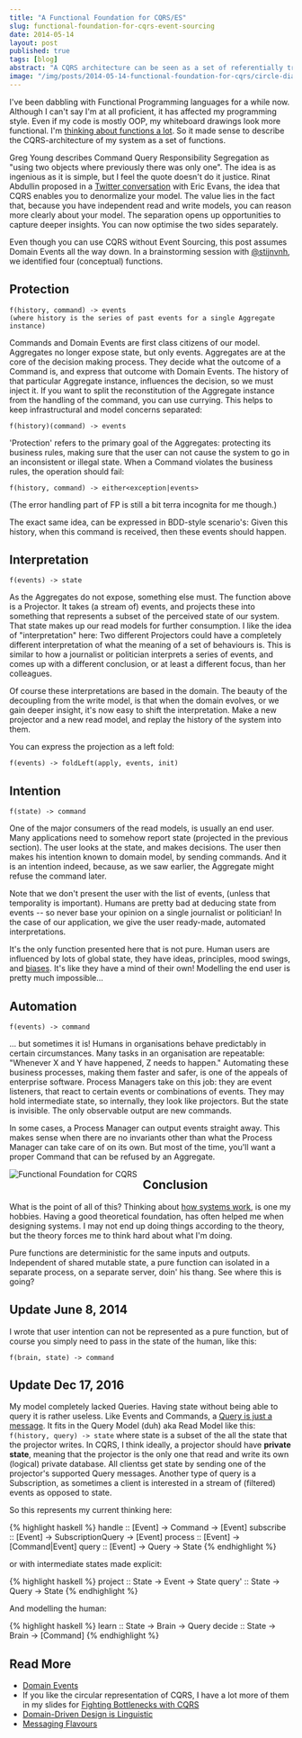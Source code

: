 ```yaml
---
title: "A Functional Foundation for CQRS/ES"
slug: functional-foundation-for-cqrs-event-sourcing
date: 2014-05-14
layout: post
published: true
tags: [blog]
abstract: "A CQRS architecture can be seen as a set of referentially transparent functions that model decisions and interpretation."
image: "/img/posts/2014-05-14-functional-foundation-for-cqrs/circle-diagram.png"
---
```



I've been dabbling with Functional Programming languages for a while now. Although I can't say I'm at all proficient, it has affected my programming style. Even if my code is mostly OOP, my whiteboard drawings look more functional. I'm [thinking about functions a lot](/2014/01/domain-driven-design-is-linguistic/). So it made sense to describe the CQRS-architecture of my system as a set of functions.


Greg Young describes Command Query Responsibility Segregation as "using two objects where previously there was only one". The idea is as ingenious as it is simple, but I feel the quote doesn't do it justice. Rinat Abdullin proposed in a [Twitter conversation](https://twitter.com/abdullin/status/465747026953908225) with Eric Evans, the idea that CQRS enables you to denormalize your model. The value lies in the fact that, because you have independent read and write models, you can reason more clearly about your model. The separation opens up opportunities to capture deeper insights. You can now optimise the two sides separately.

Even though you can use CQRS without Event Sourcing, this post assumes Domain Events all the way down. In a brainstorming session with [@stijnvnh](https://twitter.com/stijnvnh), we identified four (conceptual) functions.



## Protection


```
f(history, command) -> events
(where history is the series of past events for a single Aggregate instance)
```

Commands and Domain Events are first class citizens of our model. Aggregates no longer expose state, but only events. Aggregates are at the core of the decision making process. They decide what the outcome of a Command is, and express that outcome with Domain Events. The history of that particular Aggregate instance, influences the decision, so we must inject it. If you want to split the reconstitution of the Aggregate instance from the handling of the command, you can use currying. This helps to keep infrastructural and model concerns separated:

```f(history)(command) -> events```

'Protection' refers to the primary goal of the Aggregates: protecting its business rules, making sure that the user can not cause the system to go in an inconsistent or illegal state. When a Command violates the business rules, the operation should fail:

```f(history, command) -> either<exception|events>```

(The error handling part of FP is still a bit terra incognita for me though.)

The exact same idea, can be expressed in BDD-style scenario's: Given this history, when this command is received, then these events should happen.

## Interpretation

```f(events) -> state```

As the Aggregates do not expose, something else must. The function above is a Projector. It takes (a stream of) events, and projects these into something that represents a subset of the perceived state of our system. That state makes up our read models for further consumption. I like the idea of "interpretation" here: Two different Projectors could have a completely different interpretation of what the meaning of a set of behaviours is. This is similar to how a journalist or politician interprets a series of events, and comes up with a different conclusion, or at least a different focus, than her colleagues.

Of course these interpretations are based in the domain. The beauty of the decoupling from the write model, is that when the domain evolves, or we gain deeper insight, it's now easy to shift the interpretation. Make a new projector and a new read model, and replay the history of the system into them.

You can express the projection as a left fold:

```f(events) -> foldLeft(apply, events, init)```


## Intention

```f(state) -> command```

One of the major consumers of the read models, is usually an end user. Many applications need to somehow report state (projected in the previous section). The user looks at the state, and makes decisions. The user then makes his intention known to domain model, by sending commands. And it is an intention indeed, because, as we saw earlier, the Aggregate might refuse the command later.

Note that we don't present the user with the list of events, (unless that temporality is important). Humans are pretty bad at deducing state from events -- so never base your opinion on a single journalist or politician! In the case of our application, we give the user ready-made, automated interpretations.

It's the only function presented here that is not pure. Human users are influenced by lots of global state, they have ideas, principles, mood swings, and [biases](/2014/01/domain-driven-design-is-linguistic/). It's like they have a mind of their own! Modelling the end user is pretty much impossible...

## Automation

```f(events) -> command```

... but sometimes it is! Humans in organisations behave predictably in certain circumstances. Many tasks in an organisation are repeatable: "Whenever X and Y have happened, Z needs to happen." Automating these business processes, making them faster and safer, is one of the appeals of enterprise software. Process Managers take on this job: they are event listeners, that react to certain events or combinations of events. They may hold intermediate state, so internally, they look like projectors. But the state is invisible. The only observable output are new commands.

In some cases, a Process Manager can output events straight away. This makes sense when there are no invariants other than what the Process Manager can take care of on its own. But most of the time, you'll want a proper Command that can be refused by an Aggregate.

<img style="float:left;margin-right: 10px" src="/img/posts/2014-05-14-functional-foundation-for-cqrs/circle-diagram-small.png" alt="Functional Foundation for CQRS">


## Conclusion

What is the point of all of this? Thinking about [how systems work](http://verraes.net/2013/08/john-gall-systemantics-the-systems-bible/), is one my hobbies. Having a good theoretical foundation, has often helped me when designing systems. I may not end up doing things according to the theory, but the theory forces me to think hard about what I'm doing.

Pure functions are deterministic for the same inputs and outputs. Independent of shared mutable state, a pure function can isolated in a separate process, on a separate server, doin' his thang. See where this is going?

## Update June 8, 2014

I wrote that user intention can not be represented as a pure function, but of course you simply need to pass in the state of the human, like this:

```f(brain, state) -> command```

<a name="update20161217" />

## Update Dec 17, 2016

My model completely lacked Queries. Having state without being able to query it is rather useless. Like Events and Commands, a [Query is just a message](/2015/01/messaging-flavours/). It fits in the Query Model (duh) aka Read Model like this: `f(history, query) -> state` where state is a subset of the all the state that the projector writes. In CQRS, I think ideally, a projector should have **private state**, meaning that the projector is the only one that read and write its own (logical) private database. All clientss get state by sending one of the projector's supported Query messages. Another type of query is a Subscription, as sometimes a client is interested in a stream of (filtered) events as opposed to state.

So this represents my current thinking here:

{% highlight haskell %}
handle :: [Event] -> Command -> [Event]
subscribe :: [Event] -> SubscriptionQuery -> [Event]
process :: [Event] -> [Command|Event]
query :: [Event] -> Query -> State
{% endhighlight %}

or with intermediate states made explicit:

{% highlight haskell %}
project :: State -> Event -> State
query' :: State -> Query -> State
{% endhighlight %}

And modelling the human:

{% highlight haskell %}
learn :: State -> Brain -> Query
decide :: State -> Brain -> [Command]
{% endhighlight %}


## Read More

- [Domain Events](/2014/11/domain-events/)
- If you like the circular representation of CQRS, I have a lot more of them in my slides for [Fighting Bottlenecks with CQRS](/2013/12/fighting-bottlenecks-with-cqrs/)
- [Domain-Driven Design is Linguistic](/2014/01/domain-driven-design-is-linguistic/)
- [Messaging Flavours](/2015/01/messaging-flavours/)


